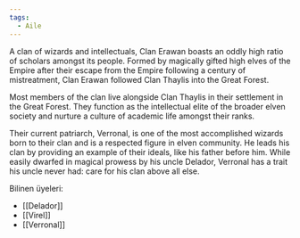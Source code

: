 ```yaml
---
tags:
  - Aile
---  
```

  
A clan of wizards and intellectuals, Clan Erawan boasts an oddly high ratio of scholars amongst its people. Formed by magically gifted high elves of the Empire after their escape from the Empire following a century of mistreatment, Clan Erawan followed Clan Thaylis into the Great Forest.  
  
Most members of the clan live alongside Clan Thaylis in their settlement in the Great Forest. They function as the intellectual elite of the broader elven society and nurture a culture of academic life amongst their ranks.  
  
Their current patriarch, Verronal, is one of the most accomplished wizards born to their clan and is a respected figure in elven community. He leads his clan by providing an example of their ideals, like his father before him. While easily dwarfed in magical prowess by his uncle Delador, Verronal has a trait his uncle never had: care for his clan above all else.  
  
Bilinen üyeleri:  

- [[Delador]]  
- [[Virel]]  
- [[Verronal]]